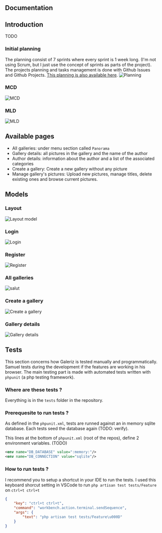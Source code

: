 ## Documentation

## Introduction
TODO

### Initial planning
The planning consist of 7 sprints where every sprint is 1 week long. (I'm not using Scrum, but I just use the concept of sprints as parts of the project).  
The projects planning and tasks management is done with Github Issues and Github Projects. [This planning is also available here](https://github.com/samuelroland/galeriz/projects).
![Planning](./img/planning.png)

### MCD
![MCD](MCD.png)
### MLD
![MLD](MLD.png)

## Available pages

- All galleries: under menu section called `Panorama`
- Gallery details: all pictures in the gallery and the name of the author
- Author details: information about the author and a list of the associated categories
- Create a gallery: Create a new gallery without any picture
- Manage gallery's pictures: Upload new pictures, manage titles, delete existing ones and browse current pictures.

## Models
### Layout
![Layout model](models/Layout.png)

### Login
![Login](models/Login.png)

### Register
![Register](models/Register.png)

### All galleries
![salut](models/All_galleries.png)

### Create a gallery
![Create a gallery](models/Create_a_gallery.png)

### Gallery details
![Gallery details](models/Gallery_details.png)

## Tests
This section concerns how Galeriz is tested manually and programmatically. Samuel tests during the development if the features are working in his browser. The main testing part is made with automated tests written with `phpunit` (a php testing framework).

### Where are these tests ?
Everything is in the `tests` folder in the repository. 

### Prerequesite to run tests ?
As defined in the `phpunit.xml`, tests are runned against an in memory sqlite database. Each tests seed the database again (TODO: verify).

This lines at the bottom of `phpunit.xml` (root of the repos), define 2 environment variables. (TODO)
```xml
<env name="DB_DATABASE" value=":memory:"/>
<env name="DB_CONNECTION" value="sqlite"/>
```

### How to run tests ?
I recommend you to setup a shortcut in your IDE to run the tests. I used this keyboard shorcut setting in VSCode to run `php artisan test tests/Feature` on `ctrl+t ctrl+t`
```json
{
    "key": "ctrl+t ctrl+t",
    "command": "workbench.action.terminal.sendSequence",
    "args": {
        "text": "php artisan test tests/Feature\u000D"
    }
}
```